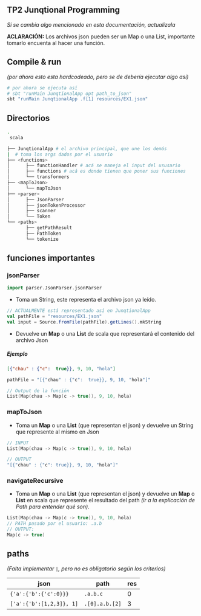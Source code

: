 ## TP2 Junqtional Programming

*Si se cambia algo mencionado en esta documentación, actualizala*

**ACLARACIÓN:** Los archivos json pueden ser un Map o una List, importante tomarlo encuenta al hacer una función.

## Compile & run
*(por ahora esto esta hardcodeado, pero se de debería ejecutar algo así)*
```bash
# por ahora se ejecuta así
# sbt "runMain JunqtionalApp opt path_to_json"
sbt "runMain JunqtionalApp .f[1] resources/EX1.json"
```
## Directorios
```bash
.
 scala

├── JunqtionalApp # el archivo principal, que une los demás
|  # toma los args dados por el usuario
├── <functions>
│      ├── functionHandler # acá se maneja el input del ususario
│      ├── functions # acá es donde tienen que poner sus funciones
│      └── transformers
├── <mapToJson>
│      └── mapToJson
├── <parser>
│      ├── JsonParser
│      ├── jsonTokenProcessor
│      ├── scanner
│      └── Token
└── <paths>
       ├── getPathResult
       ├── PathToken
       └── tokenize

```
## funciones importantes
### jsonParser
``` scala
import parser.JsonParser.jsonParser
```
- Toma un String, este representa el archivo json ya leído.
``` scala
// ACTUALMENTE está representado así en JunqtionalApp
val pathFile = "resources/EX1.json"
val input = Source.fromFile(pathFile).getLines().mkString
```
- Devuelve un **Map** o una **List** de scala que representará el contenido del archivo Json
##### Ejemplo
``` json
[{"chau" : {"c":  true}}, 9, 10, "hola"]
```
``` scala
pathFile = "[{"chau" : {"c":  true}}, 9, 10, "hola"]"
```
``` scala
// Output de la función
List(Map(chau -> Map(c -> true)), 9, 10, hola)
```
### mapToJson
- Toma un **Map** o una **List** (que representan el json) y devuelve un String que represente al mismo en Json
``` scala
// INPUT
List(Map(chau -> Map(c -> true)), 9, 10, hola)

// OUTPUT
"[{"chau" : {"c": true}}, 9, 10, "hola"]"
```
### navigateRecursive
- Toma un **Map** o una **List** (que representan el json) y devuelve un **Map** o **List** en scala que represente el resultado del path *(ir a la explicación de Path para entender qué son)*.
``` Scala
List(Map(chau -> Map(c -> true)), 9, 10, hola)
// PATH pasado por el usuario: .a.b
// OUTPUT:
Map(c -> true)
```




## paths
*(Falta implementar `|`, pero no es obligatorio según los criterios)*

| json                     | path           | res |
|--------------------------|----------------|-----|
| `{'a':{'b':{'c':0}}}`    | `.a.b.c`       | 0   |
| `['a':{'b':[1,2,3]}, 1]` | `.[0].a.b.[2]` | 3   |

